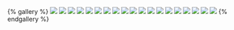 {% gallery %}
![](/images/teacher2/1.教育的概念.png)
![](/images/teacher2/2.教育的属性.png)
![](/images/teacher2/3.教育的功能.png)
![](/images/teacher2/4.教育的起源.png)
![](/images/teacher2/5.教育的发展-原始社会.png)
![](/images/teacher2/5.教育的发展-奴隶社会-国内.png)
![](/images/teacher2/5.教育的发展-奴隶社会-国外.png)
![](/images/teacher2/5.教育的发展-封建社会-国内.png)
![](/images/teacher2/5.教育的发展-封建社会-国外.png)
![](/images/teacher2/5.教育的发展-近现代.png)
![](/images/teacher2/6.教育学的概念.png)
![](/images/teacher2/7.教育学的萌芽阶段-一个人-国内.png)
![](/images/teacher2/7.教育学的萌芽阶段-一本书-国内.png)
![](/images/teacher2/7.教育学的萌芽阶段-国外.png)
![](/images/teacher2/8.教育学的独立及多样化阶段1.png)
![](/images/teacher2/8.教育学的独立及多样化阶段2.png)
![](/images/teacher2/9.教育学的深化发展阶段.png)
![](/images/teacher2/10.现代教育发展.png)
![](/images/teacher2/11.教育与生产力的关系.png)
{% endgallery %}